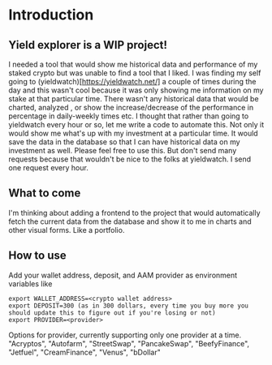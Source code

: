 # Introduction

## Yield explorer is a WIP project!

I needed a tool that would show me historical data and performance of my staked crypto but was unable to find a tool that I liked. I was finding my self going to (yieldwatch)[https://yieldwatch.net/]
a couple of times during the day and this wasn't cool because it was only showing me information on my stake at that particular time. There wasn't any historical data that would be charted, analyzed
, or show the increase/decrease of the performance in percentage in daily-weekly times etc. I thought that rather than going to yieldwatch every hour or so, let me write a code to automate this.
Not only it would show me what's up with my investment at a particular time. It would save the data in the database so that I can have historical data on my investment as well.
Please feel free to use this. But don't send many requests because that wouldn't be nice to the folks at yieldwatch. I send one request every hour.

## What to come

I'm thinking about adding a frontend to the project that would automatically fetch the current data from the database and show it to me in charts and other visual forms. Like a portfolio.

## How to use

Add your wallet address, deposit, and AAM provider as environment variables like

```
export WALLET_ADDRESS=<crypto wallet address>
export DEPOSIT=300 (as in 300 dollars, every time you buy more you should update this to figure out if you're losing or not)
export PROVIDER=<provider>
```
Options for provider, currently supporting only one provider at a time.
"Acryptos", "Autofarm", "StreetSwap", "PancakeSwap", "BeefyFinance", "Jetfuel", "CreamFinance", "Venus", "bDollar"
